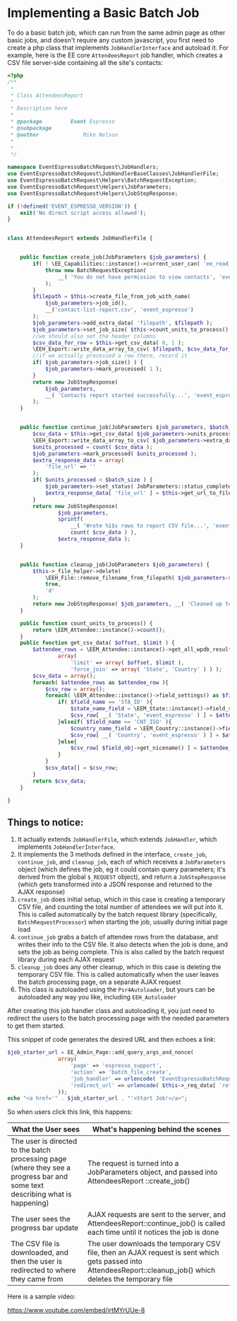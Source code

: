 # Implementing a Basic Batch Job

To do a basic batch job, which can run from the same admin page as other basic jobs, and doesn't require any custom javascript, you first need to create a php class that implements `JobHandlerInterface` and autoload it.  For example, here is the EE core `AttendeesReport` job handler, which creates a CSV file server-side containing all the site's contacts:

```php
<?php
/**
 *
 * Class AttendeesReport
 *
 * Description here
 *
 * @package         Event Espresso
 * @subpackage
 * @author				Mike Nelson
 * 
 *
 */

namespace EventEspressoBatchRequest\JobHandlers;
use EventEspressoBatchRequest\JobHandlerBaseClasses\JobHandlerFile;
use EventEspressoBatchRequest\Helpers\BatchRequestException;
use EventEspressoBatchRequest\Helpers\JobParameters;
use EventEspressoBatchRequest\Helpers\JobStepResponse;

if (!defined('EVENT_ESPRESSO_VERSION')) {
	exit('No direct script access allowed');
}


class AttendeesReport extends JobHandlerFile {


	public function create_job(JobParameters $job_parameters) {
		if( ! \EE_Capabilities::instance()->current_user_can( 'ee_read_contacts', 'generating_report' ) ) {
			throw new BatchRequestException(
				__( 'You do not have permission to view contacts', 'event_espresso')
			);
		}
		$filepath = $this->create_file_from_job_with_name(
			$job_parameters->job_id(),
			__('contact-list-report.csv', 'event_espresso')
		);
		$job_parameters->add_extra_data( 'filepath', $filepath );
		$job_parameters->set_job_size( $this->count_units_to_process() );
		//we should also set the header columns
		$csv_data_for_row = $this->get_csv_data( 0, 1 );
		\EEH_Export::write_data_array_to_csv( $filepath, $csv_data_for_row, true );
		//if we actually processed a row there, record it
		if( $job_parameters->job_size() ) {
			$job_parameters->mark_processed( 1 );
		}
		return new JobStepResponse(
			$job_parameters,
			__( 'Contacts report started successfully...', 'event_espresso' )
		);
	}


	public function continue_job(JobParameters $job_parameters, $batch_size = 50) {
		$csv_data = $this->get_csv_data( $job_parameters->units_processed(), $batch_size );
		\EEH_Export::write_data_array_to_csv( $job_parameters->extra_datum( 'filepath' ), $csv_data, false );
		$units_processed = count( $csv_data );
		$job_parameters->mark_processed( $units_processed );
		$extra_response_data = array(
			'file_url' => ''
		);
		if( $units_processed < $batch_size ) {
			$job_parameters->set_status( JobParameters::status_complete );
			$extra_response_data[ 'file_url' ] = $this->get_url_to_file( $job_parameters->extra_datum( 'filepath' ) );
		}
		return new JobStepResponse(
				$job_parameters,
				sprintf(
					__( 'Wrote %1$s rows to report CSV file...', 'event_espresso' ),
					count( $csv_data ) ),
				$extra_response_data );
	}


	public function cleanup_job(JobParameters $job_parameters) {
		$this->_file_helper->delete(
			\EEH_File::remove_filename_from_filepath( $job_parameters->extra_datum( 'filepath' ) ),
			true,
			'd'
		);
		return new JobStepResponse( $job_parameters, __( 'Cleaned up temporary file', 'event_espresso' ) );
	}

	public function count_units_to_process() {
		return \EEM_Attendee::instance()->count();
	}
	public function get_csv_data( $offset, $limit ) {
		$attendee_rows = \EEM_Attendee::instance()->get_all_wpdb_results(
				array(
					'limit' => array( $offset, $limit ),
					'force_join' => array( 'State', 'Country' ) ) );
		$csv_data = array();
		foreach( $attendee_rows as $attendee_row ){
			$csv_row = array();
			foreach( \EEM_Attendee::instance()->field_settings() as $field_name => $field_obj ){
				if( $field_name == 'STA_ID' ){
					$state_name_field = \EEM_State::instance()->field_settings_for( 'STA_name' );
					$csv_row[ __( 'State', 'event_espresso' ) ] = $attendee_row[ $state_name_field->get_qualified_column() ];
				}elseif( $field_name == 'CNT_ISO' ){
					$country_name_field = \EEM_Country::instance()->field_settings_for( 'CNT_name' );
					$csv_row[ __( 'Country', 'event_espresso' ) ] = $attendee_row[ $country_name_field->get_qualified_column() ];
				}else{
					$csv_row[ $field_obj->get_nicename() ] = $attendee_row[ $field_obj->get_qualified_column() ];
				}
			}
			$csv_data[] = $csv_row;
		}
		return $csv_data;
	}

}
```

## Things to notice:

1. It actually extends `JobHandlerFile`, which extends `JobHandler`, which implements `JobHandlerInterface`.
2. It implements the 3 methods defined in the interface, `create_job`, `continue_job`, and `cleanup_job`, each of which receives a `JobParameters` object (which defines the job, eg it could contain query parameters; it's derived from the global `$_REQUEST` object), and return a `JobStepResponse` (which gets transformed into a JSON response and returned to the AJAX response)
3. `create_job` does initial setup, which in this case is creating a temporary CSV file, and counting the total number of attendees we will put into it. This is called automatically by the batch request library (specifically, `BatchRequestProcessor`) when starting the job, usually during initial page load
4. `continue_job` grabs a batch of attendee rows from the database, and writes their info to the CSV file. It also detects when the job is done, and sets the job as being complete. This is also called by the batch request library during each AJAX request
5. `cleanup_job` does any other cleanup, which in this case is deleting the temporary CSV file. This is called automatically when the user leaves the batch processing page, on a separate AJAX request
6. This class is autoloaded using the `Psr4Autoloader`, but yours can be autoloaded any way you like, including `EEH_Autoloader`

After creating this job handler class and autoloading it, you just need to redirect the users to the batch processing page with the needed parameters to get them started.

This snippet of code generates the desired URL and then echoes a link:

```php
$job_starter_url = EE_Admin_Page::add_query_args_and_nonce(
				array(
					'page' => 'espresso_support',
					'action' => 'batch_file_create',
					'job_handler' => urlencode( 'EventEspressoBatchRequest\JobHandlers\AttendeesReport' ),
					'redirect_url' => urlencode( $this->_req_data[ 'return_url' ] ),
				));
echo "<a href='" . $job_starter_url . "'>Start Job!</a>";
```

So when users click this link, this happens:

| What the User sees | What's happening behind the scenes |
| ------------------ | ---------------------------------- |
The user is directed to the batch processing page (where they see a progress bar and some text describing what is happening) | The request is turned into a JobParameters object, and passed into AttendeesReport ::create_job()
The user sees the progress bar update | AJAX requests are sent to the server, and AttendeesReport::continue_job() is called each time until it notices the job is done
The CSV file is downloaded, and then the user is redirected to where they came from | The user downloads the temporary CSV file, then an AJAX request is sent which gets passed into AttendeesReport::cleanup_job() which deletes the temporary file

Here is a sample video:

https://www.youtube.com/embed/jrtMYrUUe-8